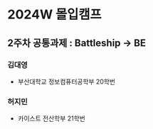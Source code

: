 # 2024W 몰입캠프 

## 2주차 공통과제 : Battleship -> BE

### 김대영
- 부산대학교 정보컴퓨터공학부 20학번

### 허지민
- 카이스트 전산학부 21학번